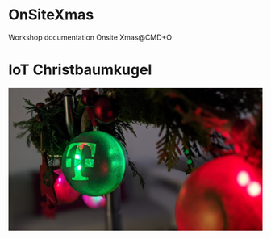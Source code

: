 # OnSiteXmas
Workshop documentation Onsite Xmas@CMD+O

# IoT Christbaumkugel
![IoT-Xmas](Images/OnsiteXmas.jpg)
